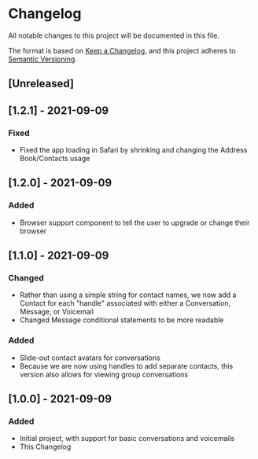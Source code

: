 # Changelog

All notable changes to this project will be documented in this file.

The format is based on [Keep a Changelog](https://keepachangelog.com/en/1.0.0/),
and this project adheres to [Semantic Versioning](https://semver.org/spec/v2.0.0.html).

## [Unreleased]

## [1.2.1] - 2021-09-09

### Fixed

- Fixed the app loading in Safari by shrinking and changing the Address Book/Contacts usage

## [1.2.0] - 2021-09-09

### Added

- Browser support component to tell the user to upgrade or change their browser

## [1.1.0] - 2021-09-09

### Changed

- Rather than using a simple string for contact names, we now add a Contact for each "handle" associated with either a Conversation, Message, or Voicemail
- Changed Message conditional statements to be more readable

### Added

- Slide-out contact avatars for conversations
- Because we are now using handles to add separate contacts, this version also allows for viewing group conversations

## [1.0.0] - 2021-09-09

### Added

- Initial project, with support for basic conversations and voicemails
- This Changelog

